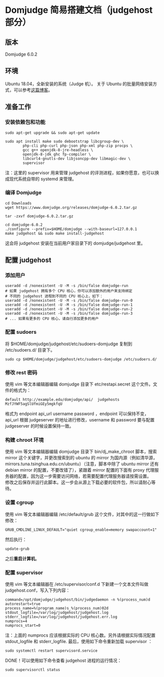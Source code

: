 # Domjudge 简易搭建文档（judgehost 部分）
## 版本
Domjudge 6.0.2

## 环境
Ubuntu 18.04，全新安装的系统（Judge 机）。
关于 Ubuntu 的批量网络安装方式，可以参考[这篇博客](https://blog.cool2645.com/281)。

## 准备工作
### 安装依赖包和功能
```shell
sudo apt-get upgrade && sudo apt-get update
```

```shell
sudo apt install make sudo debootstrap libcgroup-dev \
        php-cli php-curl php-json php-xml php-zip procps \
        gcc g++ openjdk-8-jre-headless \
        openjdk-8-jdk ghc fp-compiler \
        libcurl4-gnutls-dev libjsoncpp-dev libmagic-dev \
        supervisor
```
注：这里的 supervisor 用来管理 judgehost 的评测进程，如果你愿意，也可以换成现代系统自带的 systemd 来管理。

### 编译 Domjudge
```shell
cd Downloads
wget https://www.domjudge.org/releases/domjudge-6.0.2.tar.gz
```
```shell
tar -zxvf domjudge-6.0.2.tar.gz
```
```shell
cd domjudge-6.0.2
./configure --prefix=$HOME/domjudge --with-baseurl=127.0.0.1
make judgehost && sudo make install-judgehost
```
这会将 judgehost 安装在当前用户家目录下的 domjudge/judgehost 里。

## 配置 judgehost
### 添加用户
```shell
useradd -d /nonexistent -U -M -s /bin/false domjudge-run
# 如果 judgehost 拥有多个 CPU 核心，你可以添加额外的用户来支持绑定
# 不同的 judgehost 进程到不同的 CPU 核心上，如下：
useradd -d /nonexistent -U -M -s /bin/false domjudge-run-0
useradd -d /nonexistent -U -M -s /bin/false domjudge-run-1
useradd -d /nonexistent -U -M -s /bin/false domjudge-run-2
useradd -d /nonexistent -U -M -s /bin/false domjudge-run-3
# ... 如果有更多的 CPU 核心，请自行添加更多的用户
```

### 配置 sudoers
将 $HOME/domjudge/judgehost/etc/sudoers-domjudge 复制到 /etc/sudoers.d/ 目录下。
```shell
sudo cp $HOME/domjudge/judgehost/etc/sudoers-domjudge /etc/sudoers.d/
```

### 修改 rest 密码
使用 vim 等文本编辑器编辑 domjudge 目录下 etc/restapi.secret 这个文件。文件的格式为：
```text
default http://example.edu/domjudge/api/  judgehosts  MzfJYWF5agSlUfmiGEy5mgkfqU
```
格式为 endpoint api_url username password ，endpoint 可以保持不变，api_url 根据 judgeserver 的地址进行修改，username 和 password 要与配置 judgeserver 的时候设置保持一致。

### 构建 chroot 环境
使用 vim 等文本编辑器编辑 domjudge 目录下 bin/dj_make_chroot 脚本，搜索 mirror 这个关键字，并更改搜索到的 ubuntu 的 mirror 为国内源（例如清华源，mirrors.tuna.tsinghua.edu.cn/ubuntu）（注意，脚本中除了 ubuntu mirror 还有 debian mirror 的配置，不要改错了），紧跟着 mirror 配置的下面有 proxy 代理服务器的配置，因为这一步需要访问网络，若需要配置代理服务器请按需设置。  
修改之后保存并运行此脚本。这一步会从源上下载必要的软件包，所以请耐心等待。

### 设置 cgroup
使用 vim 等文本编辑器编辑 /etc/default/grub 这个文件，对其中的这一行做如下修改：
```shell
GRUB_CMDLINE_LINUX_DEFAULT="quiet cgroup_enable=memory swapaccount=1"
```
然后执行：
```shell
update-grub
```
之后**重启计算机**。

### 配置 supervisor
使用 vim 等文本编辑器在 /etc/supervisor/conf.d 下新建一个文本文件叫做 judgehost.conf，写入下列内容： 
```shell
command=/opt/domjudge/judgehost/bin/judgedaemon -n %(process_num)d
autorestart=true
process_name=%(program_name)s_%(process_num)02d
stdout_logfile=/var/log/judgehost/judgehost.log
stderr_logfile=/var/log/judgehost/judgehost.err.log
numprocs=4
numprocs_start=0
```
注：上面的 numprocs 应该根据实际的 CPU 核心数。另外请根据实际情况配置 stdout_logfile 和 stderr_logfile.
最后，使用如下命令重新加载 supervisor ：
```shell
sudo systemctl restart supervisord.service
```
DONE！可以使用如下命令查看 judgehost 进程的运行情况：
```shell
sudo supervisorctl status
```
